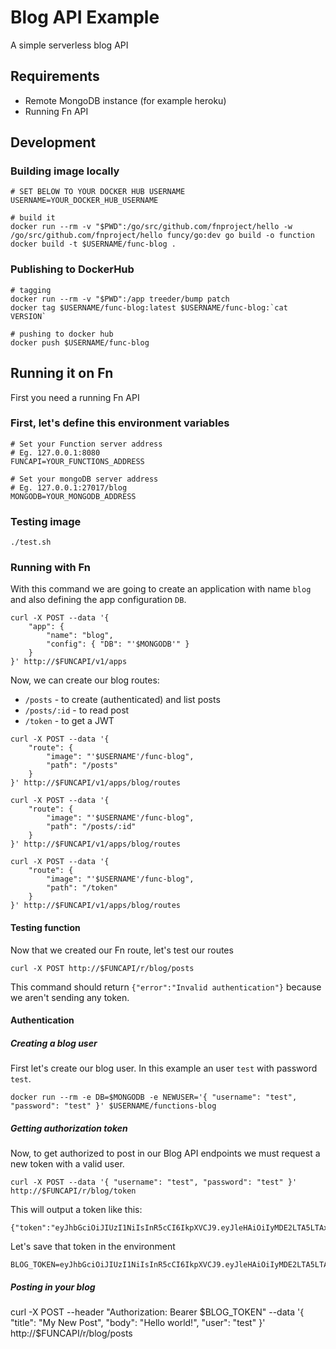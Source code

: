 # Blog API Example

A simple serverless blog API

## Requirements

- Remote MongoDB instance (for example heroku)
- Running Fn API

## Development

### Building image locally

```
# SET BELOW TO YOUR DOCKER HUB USERNAME
USERNAME=YOUR_DOCKER_HUB_USERNAME

# build it
docker run --rm -v "$PWD":/go/src/github.com/fnproject/hello -w /go/src/github.com/fnproject/hello funcy/go:dev go build -o function
docker build -t $USERNAME/func-blog .
```

### Publishing to DockerHub

```
# tagging
docker run --rm -v "$PWD":/app treeder/bump patch
docker tag $USERNAME/func-blog:latest $USERNAME/func-blog:`cat VERSION`

# pushing to docker hub
docker push $USERNAME/func-blog
```

## Running it on Fn

First you need a running Fn API

### First, let's define this environment variables

```
# Set your Function server address
# Eg. 127.0.0.1:8080
FUNCAPI=YOUR_FUNCTIONS_ADDRESS

# Set your mongoDB server address
# Eg. 127.0.0.1:27017/blog
MONGODB=YOUR_MONGODB_ADDRESS
```

### Testing image

```
./test.sh
```

### Running with Fn

With this command we are going to create an application with name `blog` and also defining the app configuration `DB`.

```
curl -X POST --data '{
    "app": {
        "name": "blog",
        "config": { "DB": "'$MONGODB'" }
    }
}' http://$FUNCAPI/v1/apps
```

Now, we can create our blog routes:

- `/posts` - to create (authenticated) and list posts
- `/posts/:id` - to read post
- `/token` - to get a JWT

```
curl -X POST --data '{
    "route": {
        "image": "'$USERNAME'/func-blog",
        "path": "/posts"
    }
}' http://$FUNCAPI/v1/apps/blog/routes
```

```
curl -X POST --data '{
    "route": {
        "image": "'$USERNAME'/func-blog",
        "path": "/posts/:id"
    }
}' http://$FUNCAPI/v1/apps/blog/routes
```

```
curl -X POST --data '{
    "route": {
        "image": "'$USERNAME'/func-blog",
        "path": "/token"
    }
}' http://$FUNCAPI/v1/apps/blog/routes
```

#### Testing function

Now that we created our Fn route, let's test our routes

```
curl -X POST http://$FUNCAPI/r/blog/posts
```

This command should return `{"error":"Invalid authentication"}` because we aren't sending any token.

#### Authentication

##### Creating a blog user

First let's create our blog user. In this example an user `test` with password `test`.

```
docker run --rm -e DB=$MONGODB -e NEWUSER='{ "username": "test", "password": "test" }' $USERNAME/functions-blog
```

##### Getting authorization token

Now, to get authorized to post in our Blog API endpoints we must request a new token with a valid user.

```
curl -X POST --data '{ "username": "test", "password": "test" }' http://$FUNCAPI/r/blog/token
```

This will output a token like this:

```
{"token":"eyJhbGciOiJIUzI1NiIsInR5cCI6IkpXVCJ9.eyJleHAiOiIyMDE2LTA5LTAxVDAwOjQzOjMxLjQwNjY5NTIxNy0wMzowMCIsInVzZXIiOiJ0ZXN0In0.aPKdH3QPauutFsFbSdQyF6q1hqTAas_BCbSYi5mFiSU"}
```

Let's save that token in the environment

```
BLOG_TOKEN=eyJhbGciOiJIUzI1NiIsInR5cCI6IkpXVCJ9.eyJleHAiOiIyMDE2LTA5LTAxVDAwOjQzOjMxLjQwNjY5NTIxNy0wMzowMCIsInVzZXIiOiJ0ZXN0In0.aPKdH3QPauutFsFbSdQyF6q1hqTAas_BCbSYi5mFiSU
```

##### Posting in your blog

curl -X POST --header "Authorization: Bearer $BLOG_TOKEN" --data '{ "title": "My New Post", "body": "Hello world!", "user": "test" }' http://$FUNCAPI/r/blog/posts